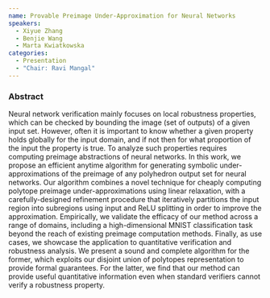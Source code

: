 ```yaml
---
name: Provable Preimage Under-Approximation for Neural Networks
speakers:
  - Xiyue Zhang
  - Benjie Wang
  - Marta Kwiatkowska
categories:
  - Presentation
  - "Chair: Ravi Mangal"
---
```


### Abstract

Neural network verification mainly focuses on local robustness properties, which can be checked by bounding the image (set of outputs) of a given input set. However, often it is important to know whether a given property holds globally for the input domain, and if not then for what proportion of the input the property is true. To analyze such properties requires computing preimage abstractions of neural networks. In this work, we propose an efficient anytime algorithm for generating symbolic under-approximations of the preimage of any polyhedron output set for neural networks. Our algorithm combines a novel technique for cheaply computing polytope preimage under-approximations using linear relaxation, with a carefully-designed refinement procedure that iteratively partitions the input region into subregions using input and ReLU splitting in order to improve the approximation. Empirically, we validate the efficacy of our method across a range of domains, including a high-dimensional MNIST classification task beyond the reach of existing preimage computation methods. Finally, as use cases, we showcase the application to quantitative verification and robustness analysis. We present a sound and complete algorithm for the former, which exploits our disjoint union of polytopes representation to provide formal guarantees. For the latter, we find that our method can provide useful quantitative information even when standard verifiers cannot verify a robustness property.
